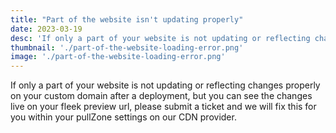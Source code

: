 ```yaml
---
title: "Part of the website isn't updating properly"
date: 2023-03-19
desc: 'If only a part of your website is not updating or reflecting changes properly  on your custom domain after a deployment.'
thumbnail: './part-of-the-website-loading-error.png'
image: './part-of-the-website-loading-error.png'
---
```


If only a part of your website is not updating or reflecting changes properly on your custom domain after a deployment, but you can see the changes live on your fleek preview url, please submit a ticket and we will fix this for you within your pullZone settings on our CDN provider.
